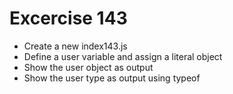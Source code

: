# Excercise 143

* Create a new index143.js 
* Define a user variable and assign a literal object
* Show the user object as output
* Show the user type as output using typeof
